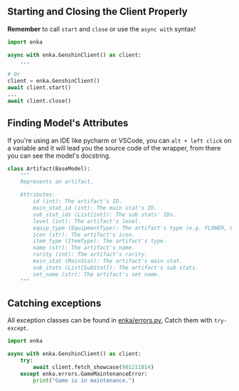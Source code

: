## Starting and Closing the Client Properly
**Remember** to call `start` and `close` or use the `async with` syntax!
```py
import enka

async with enka.GenshinClient() as client:
    ...

# Or
client = enka.GenshinClient()
await client.start()
...
await client.close()
```

## Finding Model's Attributes
If you're using an IDE like pycharm or VSCode, you can `alt + left click` on a variable and it will lead you the source code of the wrapper, from there you can see the model's docstring.
```py
class Artifact(BaseModel):
    """
    Represents an artifact.

    Attributes:
        id (int): The artifact's ID.
        main_stat_id (int): The main stat's ID.
        sub_stat_ids (List[int]): The sub stats' IDs.
        level (int): The artifact's level.
        equip_type (EquipmentType): The artifact's type (e.g. FLOWER, GOBLET, etc.).
        icon (str): The artifact's icon.
        item_type (ItemType): The artifact's type.
        name (str): The artifact's name.
        rarity (int): The artifact's rarity.
        main_stat (MainStat): The artifact's main stat.
        sub_stats (List[SubStat]): The artifact's sub stats.
        set_name (str): The artifact's set name.
    """
```

## Catching exceptions

All exception classes can be found in [enka/errors.py](https://github.com/seriaati/enka-py/blob/main/enka/errors.py), Catch them with `try-except`.
```py
import enka

async with enka.GenshinClient() as client:
    try:
        await client.fetch_showcase(901211014)
    except enka.errors.GameMaintenanceError:
        print("Game is in maintenance.")
```
